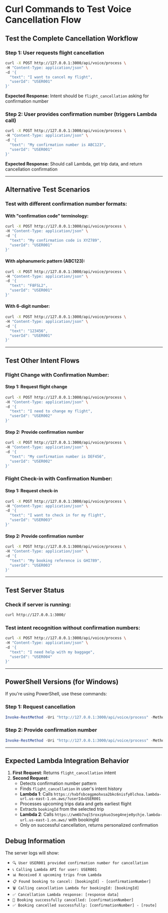 # Curl Commands to Test Voice Cancellation Flow

## Test the Complete Cancellation Workflow

### Step 1: User requests flight cancellation
```bash
curl -X POST http://127.0.0.1:3000/api/voice/process \
-H "Content-Type: application/json" \
-d '{
  "text": "I want to cancel my flight",
  "userId": "USER001"
}'
```

**Expected Response:** Intent should be `flight_cancellation` asking for confirmation number

### Step 2: User provides confirmation number (triggers Lambda call)
```bash
curl -X POST http://127.0.0.1:3000/api/voice/process \
-H "Content-Type: application/json" \
-d '{
  "text": "My confirmation number is ABC123",
  "userId": "USER001"
}'
```

**Expected Response:** Should call Lambda, get trip data, and return cancellation confirmation

---

## Alternative Test Scenarios

### Test with different confirmation number formats:

#### With "confirmation code" terminology:
```bash
curl -X POST http://127.0.0.1:3000/api/voice/process \
-H "Content-Type: application/json" \
-d '{
  "text": "My confirmation code is XYZ789",
  "userId": "USER001"
}'
```

#### With alphanumeric pattern (ABC123):
```bash
curl -X POST http://127.0.0.1:3000/api/voice/process \
-H "Content-Type: application/json" \
-d '{
  "text": "F8FSL2",
  "userId": "USER001"
}'
```

#### With 6-digit number:
```bash
curl -X POST http://127.0.0.1:3000/api/voice/process \
-H "Content-Type: application/json" \
-d '{
  "text": "123456",
  "userId": "USER001"
}'
```

---

## Test Other Intent Flows

### Flight Change with Confirmation Number:

#### Step 1: Request flight change
```bash
curl -X POST http://127.0.0.1:3000/api/voice/process \
-H "Content-Type: application/json" \
-d '{
  "text": "I need to change my flight",
  "userId": "USER002"
}'
```

#### Step 2: Provide confirmation number
```bash
curl -X POST http://127.0.0.1:3000/api/voice/process \
-H "Content-Type: application/json" \
-d '{
  "text": "My confirmation number is DEF456",
  "userId": "USER002"
}'
```

### Flight Check-in with Confirmation Number:

#### Step 1: Request check-in
```bash
curl -X POST http://127.0.0.1:3000/api/voice/process \
-H "Content-Type: application/json" \
-d '{
  "text": "I want to check in for my flight",
  "userId": "USER003"
}'
```

#### Step 2: Provide confirmation number
```bash
curl -X POST http://127.0.0.1:3000/api/voice/process \
-H "Content-Type: application/json" \
-d '{
  "text": "My booking reference is GHI789",
  "userId": "USER003"
}'
```

---

## Test Server Status

### Check if server is running:
```bash
curl http://127.0.0.1:3000/
```

### Test intent recognition without confirmation numbers:
```bash
curl -X POST http://127.0.0.1:3000/api/voice/process \
-H "Content-Type: application/json" \
-d '{
  "text": "I need help with my baggage",
  "userId": "USER004"
}'
```

---

## PowerShell Versions (for Windows)

If you're using PowerShell, use these commands:

### Step 1: Request cancellation
```powershell
Invoke-RestMethod -Uri "http://127.0.0.1:3000/api/voice/process" -Method POST -ContentType "application/json" -Body '{"text": "I want to cancel my flight", "userId": "USER001"}'
```

### Step 2: Provide confirmation number
```powershell
Invoke-RestMethod -Uri "http://127.0.0.1:3000/api/voice/process" -Method POST -ContentType "application/json" -Body '{"text": "My confirmation number is ABC123", "userId": "USER001"}'
```

---

## Expected Lambda Integration Behavior

1. **First Request**: Returns `flight_cancellation` intent
2. **Second Request**: 
   - Detects confirmation number pattern
   - Finds `flight_cancellation` in user's intent history
   - **Lambda 1**: Calls `https://hxbfsbcegpmohxsa2bkc6nisfy0lchoa.lambda-url.us-east-1.on.aws/?userId=USER001`
   - Processes upcoming trips data and gets earliest flight
   - Extracts `bookingId` from the selected trip
   - **Lambda 2**: Calls `https://wm6b7xql5roxzpkuo3seg4neje0ychje.lambda-url.us-east-1.on.aws/` with bookingId
   - Only on successful cancellation, returns personalized confirmation

## Debug Information

The server logs will show:
- `🔍 User USER001 provided confirmation number for cancellation`
- `📞 Calling Lambda API for user: USER001`
- `📊 Received X upcoming trips from Lambda`
- `📋 Found booking to cancel: [bookingId] - [confirmationNumber]`
- `🗑️ Calling cancellation Lambda for bookingId: [bookingId]`
- `✅ Cancellation Lambda response: [response data]`
- `🎉 Booking successfully cancelled: [confirmationNumber]`
- `✅ Booking cancelled successfully: [confirmationNumber] - [route]`
